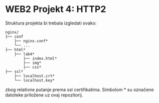 # WEB2 Projekt 4: HTTP2

Struktura projekta bi trebala izgledati ovako:

```
nginx/
├── conf
    ├── nginx.conf*
    └── ...
├── html*
    ├── lab4*
        ├── index.html*
        ├── img*
        ├── css*
├── ssl*
    ├── localhost.crt*
    └── localhost.key*
```

zbog relativne putanje prema ssl certifikatima.
Simbolom * su označene datoteke priložene uz ovaj repozitorij.